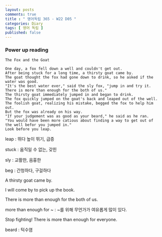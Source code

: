 ```yaml
---
layout: posts
comments: true
title : " 영어독립 365 - W22 D05 "
categories: Diary
tags: [ 영어 독립 ]
published: false
---
```


### Power up reading

```
The Fox and the Goat

One day, a fox fell down a well and couldn't get out.
After being stuck for a long time, a thirsty goat came by.
The goat thought the fox had gone down to drink, so he asked if the water was good.
"It's the best water ever," said the sly fox, "jump in and try it. There is more than enough for the both of us."
The thirsty goat immediately jumped in and began to drink.
The fox quickly jumped on the goat's back and leaped out of the well.
The foolish goat, realizing his mistake, begged the fox to help him out.
But the fox was already on his way.
"If your judgement was as good as your beard," he said as he ran.
"You would have been more catious about finding a way to get out of the well befor you jumped in."
Look before you leap.
```

leap
 : 뛰다
   높이 뛰기, 급증

stuck
 : 움직일 수 없는, 갖힌

sly
 : 교활한, 음흉한

beg
 : 간청하다, 구걸하다

A thirsty goat came by.

I will come by to pick up the book.

There is more than enough for the both of us.

more than enough for ~
 : ~를 위해 무언가가 여유롭게 많이 있다.

Stop fighting! There is more than enough for everyone.

beard
 : 턱수염